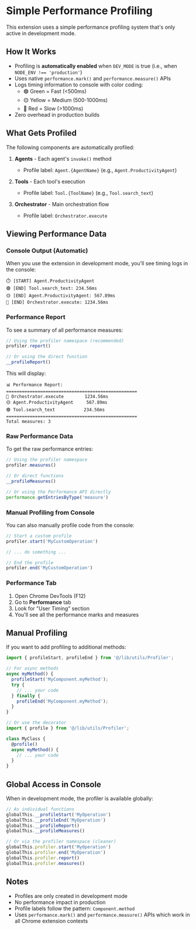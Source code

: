# Simple Performance Profiling

This extension uses a simple performance profiling system that's only active in development mode.

## How It Works

- Profiling is **automatically enabled** when `DEV_MODE` is true (i.e., when `NODE_ENV !== 'production'`)
- Uses native `performance.mark()` and `performance.measure()` APIs
- Logs timing information to console with color coding:
  - 🟢 Green = Fast (<500ms)
  - 🟡 Yellow = Medium (500-1000ms)
  - 🔴 Red = Slow (>1000ms)
- Zero overhead in production builds

## What Gets Profiled

The following components are automatically profiled:

1. **Agents** - Each agent's `invoke()` method
   - Profile label: `Agent.{AgentName}` (e.g., `Agent.ProductivityAgent`)

2. **Tools** - Each tool's execution
   - Profile label: `Tool.{ToolName}` (e.g., `Tool.search_text`)

3. **Orchestrator** - Main orchestration flow
   - Profile label: `Orchestrator.execute`

## Viewing Performance Data

### Console Output (Automatic)

When you use the extension in development mode, you'll see timing logs in the console:
```
⏱️ [START] Agent.ProductivityAgent
🟢 [END] Tool.search_text: 234.56ms
🟡 [END] Agent.ProductivityAgent: 567.89ms
🔴 [END] Orchestrator.execute: 1234.56ms
```

### Performance Report

To see a summary of all performance measures:

```javascript
// Using the profiler namespace (recommended)
profiler.report()

// Or using the direct function
__profileReport()
```

This will display:
```
📊 Performance Report:
==================================================
🔴 Orchestrator.execute        1234.56ms
🟡 Agent.ProductivityAgent     567.89ms
🟢 Tool.search_text           234.56ms
==================================================
Total measures: 3
```

### Raw Performance Data

To get the raw performance entries:
```javascript
// Using the profiler namespace
profiler.measures()

// Or direct functions
__profileMeasures()

// Or using the Performance API directly
performance.getEntriesByType('measure')
```

### Manual Profiling from Console

You can also manually profile code from the console:
```javascript
// Start a custom profile
profiler.start('MyCustomOperation')

// ... do something ...

// End the profile
profiler.end('MyCustomOperation')
```

### Performance Tab

1. Open Chrome DevTools (F12)
2. Go to **Performance** tab
3. Look for "User Timing" section
4. You'll see all the performance marks and measures

## Manual Profiling

If you want to add profiling to additional methods:

```typescript
import { profileStart, profileEnd } from '@/lib/utils/Profiler';

// For async methods
async myMethod() {
  profileStart('MyComponent.myMethod');
  try {
    // ... your code
  } finally {
    profileEnd('MyComponent.myMethod');
  }
}

// Or use the decorator
import { profile } from '@/lib/utils/Profiler';

class MyClass {
  @profile()
  async myMethod() {
    // ... your code
  }
}
```

## Global Access in Console

When in development mode, the profiler is available globally:

```javascript
// As individual functions
globalThis.__profileStart('MyOperation')
globalThis.__profileEnd('MyOperation')
globalThis.__profileReport()
globalThis.__profileMeasures()

// Or via the profiler namespace (cleaner)
globalThis.profiler.start('MyOperation')
globalThis.profiler.end('MyOperation')
globalThis.profiler.report()
globalThis.profiler.measures()
```

## Notes

- Profiles are only created in development mode
- No performance impact in production
- Profile labels follow the pattern: `Component.method`
- Uses `performance.mark()` and `performance.measure()` APIs which work in all Chrome extension contexts